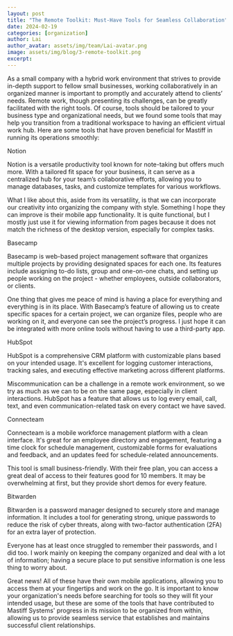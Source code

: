 ```yaml
---
layout: post
title: "The Remote Toolkit: Must-Have Tools for Seamless Collaboration"
date: 2024-02-19
categories: [organization]
author: Lai
author_avatar: assets/img/team/Lai-avatar.png
image: assets/img/blog/3-remote-toolkit.png
excerpt:
---
```


As a small company with a hybrid work environment that strives to provide in-depth support to fellow small businesses, working collaboratively in an organized manner is important to promptly and accurately attend to clients’ needs. Remote work, though presenting its challenges, can be greatly facilitated with the right tools. Of course, tools should be tailored to your business type and organizational needs, but we found some tools that may help you transition from a traditional workspace to having an efficient virtual work hub. Here are some tools that have proven beneficial for Mastiff in running its operations smoothly:

Notion

Notion is a versatile productivity tool known for note-taking but offers much more. With a tailored fit space for your business, it can serve as a centralized hub for your team’s collaborative efforts, allowing you to manage databases, tasks, and customize templates for various workflows.

What I like about this, aside from its versatility, is that we can incorporate our creativity into organizing the company with style. Something I hope they can improve is their mobile app functionality. It is quite functional, but I mostly just use it for viewing information from pages because it does not match the richness of the desktop version, especially for complex tasks.

Basecamp

Basecamp is web-based project management software that organizes multiple projects by providing designated spaces for each one. Its features include assigning to-do lists, group and one-on-one chats, and setting up people working on the project - whether employees, outside collaborators, or clients.

One thing that gives me peace of mind is having a place for everything and everything is in its place. With Basecamp’s feature of allowing us to create specific spaces for a certain project, we can organize files, people who are working on it, and everyone can see the project’s progress. I just hope it can be integrated with more online tools without having to use a third-party app.

HubSpot

HubSpot is a comprehensive CRM platform with customizable plans based on your intended usage. It's excellent for logging customer interactions, tracking sales, and executing effective marketing across different platforms.

Miscommunication can be a challenge in a remote work environment, so we try as much as we can to be on the same page, especially in client interactions. HubSpot has a feature that allows us to log every email, call, text, and even communication-related task on every contact we have saved.

Connecteam

Connecteam is a mobile workforce management platform with a clean interface. It's great for an employee directory and engagement, featuring a time clock for schedule management, customizable forms for evaluations and feedback, and an updates feed for schedule-related announcements. 

This tool is small business-friendly. With their free plan, you can access a great deal of access to their features good for 10 members. It may be overwhelming at first, but they provide short demos for every feature.

Bitwarden

Bitwarden is a password manager designed to securely store and manage information. It includes a tool for generating strong, unique passwords to reduce the risk of cyber threats, along with two-factor authentication (2FA) for an extra layer of protection.

Everyone has at least once struggled to remember their passwords, and I did too. I work mainly on keeping the company organized and deal with a lot of information; having a secure place to put sensitive information is one less thing to worry about.

Great news! All of these have their own mobile applications, allowing you to access them at your fingertips and work on the go. It is important to know your organization's needs before searching for tools so they will fit your intended usage, but these are some of the tools that have contributed to Mastiff Systems' progress in its mission to be organized from within, allowing us to provide seamless service that establishes and maintains successful client relationships.